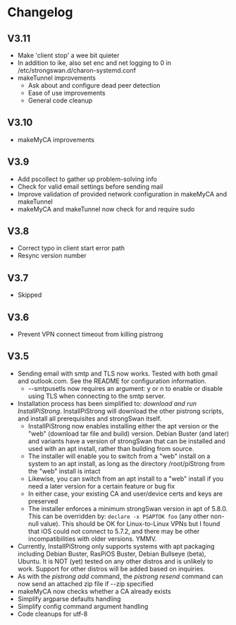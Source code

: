 # Changelog

## V3.11

* Make 'client stop' a wee bit quieter
* In addition to ike, also set enc and net logging to 0 in /etc/strongswan.d/charon-systemd.conf
* makeTunnel improvements
  * Ask about and configure dead peer detection
  * Ease of use improvements
  * General code cleanup

## V3.10

* makeMyCA improvements

## V3.9

* Add pscollect to gather up problem-solving info
* Check for valid email settings before sending mail
* Improve validation of provided network configuration in makeMyCA and makeTunnel
* makeMyCA and makeTunnel now check for and require sudo

## V3.8

* Correct typo in client start error path
* Resync version number

## V3.7

* Skipped
	
## V3.6

* Prevent VPN connect timeout from killing pistrong

## V3.5

* Sending email with smtp and TLS now works. Tested with both gmail and outlook.com. See the README for configuration information.
  * --smtpusetls now requires an argument: y or n to enable or disable using TLS when connecting to the smtp server.
* Installation process has been simplified to: *download and run InstallPiStrong*. InstallPiStrong will download the other pistrong scripts, and install all prerequisites and strongSwan itself.
  *  InstallPiStrong now enables installing either the apt version or the "web" (download tar file and build) version. Debian Buster (and later) and variants have a version of strongSwan that can be installed and used with an apt install, rather than building from source.
  * The installer will enable you to switch from a "web" install on a system to an apt install, as long as the directory /root/piStrong from the "web" install is intact
  * Likewise, you can switch from an apt install to a "web" install if you need a later version for a certain feature or bug fix
  * In either case, your existing CA and user/device certs and keys are preserved
  * The installer enforces a minimum strongSwan version in apt of 5.8.0. This can be overridden by: `declare -x PSAPTOK foo` (any other non-null value). This should be OK for Linux-to-Linux VPNs but I found that iOS could not connect to 5.7.2, and there may be other incompatibilities with older versions. YMMV.
* Currently, InstallPiStrong only supports systems with apt packaging including Debian Buster, RasPiOS Buster, Debian Bullseye (beta), Ubuntu. It is NOT (yet) tested on any other distros and is unlikely to work. Support for other distros will be added based on inquiries.
* As with the *pistrong add* command, the *pistrong resend* command can now send an attached zip file if --zip specified
* makeMyCA now checks whether a CA already exists
* Simplify argparse defaults handling
* Simplify config command argument handling
* Code cleanups for utf-8


